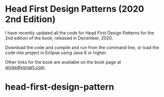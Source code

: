 # Head First Design Patterns (2020 2nd Edition)

I have recently updated all the code for Head First Design Patterns for the 2nd edition of the book, released in December, 2020.

Download the code and compile and run from the command line, or load the code into project in Eclipse using Java 8 or higher.

Other links for the book are available on the book page at <a href="http://wickedlysmart.com/head-first-design-patterns/">wickedlysmart.com</a>.

# head-first-design-pattern
